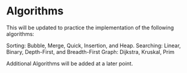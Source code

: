 # Algorithms
This will be updated to practice the implementation of the following algorithms:

Sorting: Bubble, Merge, Quick, Insertion, and Heap.
Searching: Linear, Binary, Depth-First, and Breadth-First
Graph: Dijkstra, Kruskal, Prim

Additional Algorithms will be added at a later point.
